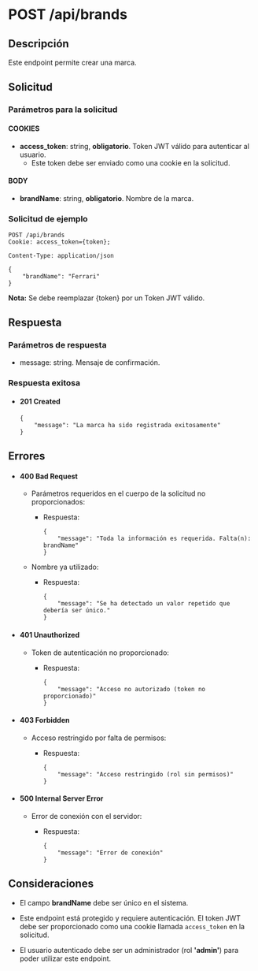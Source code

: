 # POST /api/brands

## Descripción

Este endpoint permite crear una marca.

## Solicitud

### Parámetros para la solicitud

#### COOKIES

- **access_token**: string, **obligatorio**. Token JWT válido para autenticar al usuario.
  - Este token debe ser enviado como una cookie en la solicitud.

#### BODY

- **brandName**: string, **obligatorio**. Nombre de la marca.

### Solicitud de ejemplo

```
POST /api/brands
Cookie: access_token={token};

Content-Type: application/json

{
    "brandName": "Ferrari"
}
```

**Nota:** Se debe reemplazar {token} por un Token JWT válido.

## Respuesta

### Parámetros de respuesta

- message: string. Mensaje de confirmación.

### Respuesta exitosa

- #### 201 Created

  ```
  {
      "message": "La marca ha sido registrada exitosamente"
  }
  ```

## Errores

- #### 400 Bad Request

  - Parámetros requeridos en el cuerpo de la solicitud no proporcionados:

    - Respuesta:

      ```
      {
          "message": "Toda la información es requerida. Falta(n): brandName"
      }
      ```

  - Nombre ya utilizado:

    - Respuesta:

      ```
      {
          "message": "Se ha detectado un valor repetido que debería ser único."
      }
      ```

- #### 401 Unauthorized

  - Token de autenticación no proporcionado:

    - Respuesta:

      ```
      {
          "message": "Acceso no autorizado (token no proporcionado)"
      }
      ```

- #### 403 Forbidden

  - Acceso restringido por falta de permisos:

    - Respuesta:

      ```
      {
          "message": "Acceso restringido (rol sin permisos)"
      }
      ```

- #### 500 Internal Server Error

  - Error de conexión con el servidor:

    - Respuesta:

      ```
      {
          "message": "Error de conexión"
      }
      ```

## Consideraciones

- El campo **brandName** debe ser único en el sistema.

- Este endpoint está protegido y requiere autenticación. El token JWT debe ser proporcionado como una cookie llamada `access_token` en la solicitud.

- El usuario autenticado debe ser un administrador (rol **'admin'**) para poder utilizar este endpoint.
